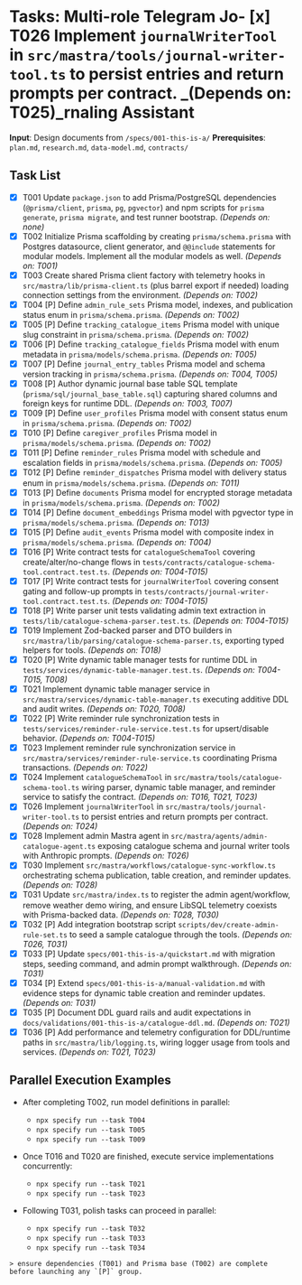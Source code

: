# Tasks: Multi-role Telegram Jo- [x] T026 Implement `journalWriterTool` in `src/mastra/tools/journal-writer-tool.ts` to persist entries and return prompts per contract. \_(Depends on: T025)\_rnaling Assistant

**Input**: Design documents from `/specs/001-this-is-a/`
**Prerequisites**: `plan.md`, `research.md`, `data-model.md`, `contracts/`

## Task List

- [x] T001 Update `package.json` to add Prisma/PostgreSQL dependencies (`@prisma/client`, `prisma`, `pg`, `pgvector`) and npm scripts for `prisma generate`, `prisma migrate`, and test runner bootstrap. _(Depends on: none)_
- [x] T002 Initialize Prisma scaffolding by creating `prisma/schema.prisma` with Postgres datasource, client generator, and `@@include` statements for modular models. Implement all the modular models as well. _(Depends on: T001)_
- [x] T003 Create shared Prisma client factory with telemetry hooks in `src/mastra/lib/prisma-client.ts` (plus barrel export if needed) loading connection settings from the environment. _(Depends on: T002)_
- [x] T004 [P] Define `admin_rule_sets` Prisma model, indexes, and publication status enum in `prisma/schema.prisma`. _(Depends on: T002)_
- [x] T005 [P] Define `tracking_catalogue_items` Prisma model with unique slug constraint in `prisma/schema.prisma`. _(Depends on: T002)_
- [x] T006 [P] Define `tracking_catalogue_fields` Prisma model with enum metadata in `prisma/models/schema.prisma`. _(Depends on: T005)_
- [x] T007 [P] Define `journal_entry_tables` Prisma model and schema version tracking in `prisma/schema.prisma`. _(Depends on: T004, T005)_
- [x] T008 [P] Author dynamic journal base table SQL template (`prisma/sql/journal_base_table.sql`) capturing shared columns and foreign keys for runtime DDL. _(Depends on: T003, T007)_
- [x] T009 [P] Define `user_profiles` Prisma model with consent status enum in `prisma/schema.prisma`. _(Depends on: T002)_
- [x] T010 [P] Define `caregiver_profiles` Prisma model in `prisma/models/schema.prisma`. _(Depends on: T002)_
- [x] T011 [P] Define `reminder_rules` Prisma model with schedule and escalation fields in `prisma/models/schema.prisma`. _(Depends on: T005)_
- [x] T012 [P] Define `reminder_dispatches` Prisma model with delivery status enum in `prisma/models/schema.prisma`. _(Depends on: T011)_
- [x] T013 [P] Define `documents` Prisma model for encrypted storage metadata in `prisma/models/schema.prisma`. _(Depends on: T002)_
- [x] T014 [P] Define `document_embeddings` Prisma model with pgvector type in `prisma/models/schema.prisma`. _(Depends on: T013)_
- [x] T015 [P] Define `audit_events` Prisma model with composite index in `prisma/models/schema.prisma`. _(Depends on: T004)_
- [x] T016 [P] Write contract tests for `catalogueSchemaTool` covering create/alter/no-change flows in `tests/contracts/catalogue-schema-tool.contract.test.ts`. _(Depends on: T004-T015)_
- [x] T017 [P] Write contract tests for `journalWriterTool` covering consent gating and follow-up prompts in `tests/contracts/journal-writer-tool.contract.test.ts`. _(Depends on: T004-T015)_
- [x] T018 [P] Write parser unit tests validating admin text extraction in `tests/lib/catalogue-schema-parser.test.ts`. _(Depends on: T004-T015)_
- [x] T019 Implement Zod-backed parser and DTO builders in `src/mastra/lib/parsing/catalogue-schema-parser.ts`, exporting typed helpers for tools. _(Depends on: T018)_
- [x] T020 [P] Write dynamic table manager tests for runtime DDL in `tests/services/dynamic-table-manager.test.ts`. _(Depends on: T004-T015, T008)_
- [x] T021 Implement dynamic table manager service in `src/mastra/services/dynamic-table-manager.ts` executing additive DDL and audit writes. _(Depends on: T020, T008)_
- [x] T022 [P] Write reminder rule synchronization tests in `tests/services/reminder-rule-service.test.ts` for upsert/disable behavior. _(Depends on: T004-T015)_
- [x] T023 Implement reminder rule synchronization service in `src/mastra/services/reminder-rule-service.ts` coordinating Prisma transactions. _(Depends on: T022)_
- [x] T024 Implement `catalogueSchemaTool` in `src/mastra/tools/catalogue-schema-tool.ts` wiring parser, dynamic table manager, and reminder service to satisfy the contract. _(Depends on: T016, T021, T023)_
- [x] T026 Implement `journalWriterTool` in `src/mastra/tools/journal-writer-tool.ts` to persist entries and return prompts per contract. _(Depends on: T024)_
- [x] T028 Implement admin Mastra agent in `src/mastra/agents/admin-catalogue-agent.ts` exposing catalogue schema and journal writer tools with Anthropic prompts. _(Depends on: T026)_
- [x] T030 Implement `src/mastra/workflows/catalogue-sync-workflow.ts` orchestrating schema publication, table creation, and reminder updates. _(Depends on: T028)_
- [x] T031 Update `src/mastra/index.ts` to register the admin agent/workflow, remove weather demo wiring, and ensure LibSQL telemetry coexists with Prisma-backed data. _(Depends on: T028, T030)_
- [x] T032 [P] Add integration bootstrap script `scripts/dev/create-admin-rule-set.ts` to seed a sample catalogue through the tools. _(Depends on: T026, T031)_
- [x] T033 [P] Update `specs/001-this-is-a/quickstart.md` with migration steps, seeding command, and admin prompt walkthrough. _(Depends on: T031)_
- [x] T034 [P] Extend `specs/001-this-is-a/manual-validation.md` with evidence steps for dynamic table creation and reminder updates. _(Depends on: T031)_
- [x] T035 [P] Document DDL guard rails and audit expectations in `docs/validations/001-this-is-a/catalogue-ddl.md`. _(Depends on: T021)_
- [x] T036 [P] Add performance and telemetry configuration for DDL/runtime paths in `src/mastra/lib/logging.ts`, wiring logger usage from tools and services. _(Depends on: T021, T023)_

## Parallel Execution Examples

- After completing T002, run model definitions in parallel:
  - `npx specify run --task T004`
  - `npx specify run --task T005`
  - `npx specify run --task T009`

- Once T016 and T020 are finished, execute service implementations concurrently:
  - `npx specify run --task T021`
  - `npx specify run --task T023`

- Following T031, polish tasks can proceed in parallel:
  - `npx specify run --task T032`
  - `npx specify run --task T033`
  - `npx specify run --task T034`

``> ensure dependencies (T001) and Prisma base (T002) are complete before launching any `[P]` group.``
